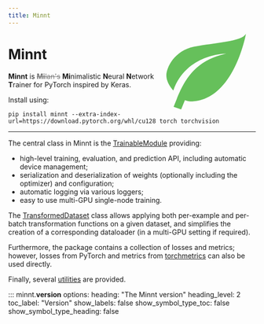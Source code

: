 ```yaml
---
title: Minnt
---
```


<div style="float: right; width: 40%; text-align: center">
  <svg viewBox="2 3 20 19" height="11em"><path d="M17,8C8,10 5.9,16.17 3.82,21.34L5.71,22L6.66,19.7C7.14,19.87 7.64,20 8,20C19,20 22,3 22,3C21,5 14,5.25 9,6.25C4,7.25 2,11.5 2,13.5C2,15.5 3.75,17.25 3.75,17.25C7,8 17,8 17,8Z" style="fill:#66c05b" /></svg>
</div>

# Minnt

**Minnt** is <s style="color: #777">**Mi**lan's</s> **Mi**nimalistic **N**eural **N**etwork
**T**rainer for PyTorch inspired by Keras.

Install using:

<pre style="clear: both"><code>pip install minnt --extra-index-url=https://download.pytorch.org/whl/cu128 torch torchvision</code></pre>

---

The central class in Minnt is the [TrainableModule](trainable_module.md) providing:

- high-level training, evaluation, and prediction API, including automatic device management;
- serialization and deserialization of weights (optionally including the optimizer) and configuration;
- automatic logging via various loggers;
- easy to use multi-GPU single-node training.

The [TransformedDataset](transformed_dataset.md) class allows applying both
per-example and per-batch transformation functions on a given dataset, and
simplifies the creation of a corresponding dataloader (in a multi-GPU setting if
required).

Furthermore, the package contains a collection of losses and metrics; however,
losses from PyTorch and metrics from [torchmetrics](https://lightning.ai/docs/torchmetrics/stable/)
can also be used directly.

Finally, several [utilities](utilities.md) are provided.

::: minnt.__version__
    options:
      heading: "The Minnt version"
      heading_level: 2
      toc_label: "Version"
      show_labels: false
      show_symbol_type_toc: false
      show_symbol_type_heading: false
